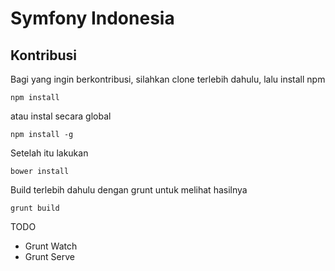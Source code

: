 # Symfony Indonesia


## Kontribusi
Bagi yang ingin berkontribusi, silahkan clone terlebih dahulu, lalu install npm
```
npm install
```
atau instal secara global
```
npm install -g
```

Setelah itu lakukan
```
bower install
```

Build terlebih dahulu dengan grunt untuk melihat hasilnya
```
grunt build
```


TODO
- Grunt Watch
- Grunt Serve